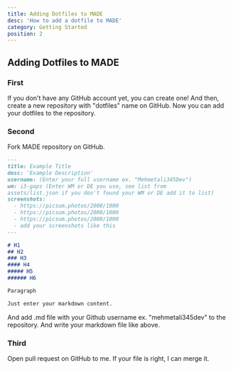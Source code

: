 ```yaml
---
title: Adding Dotfiles to MADE
desc: 'How to add a dotfile to MADE'
category: Getting Started
position: 2
---
```


## Adding Dotfiles to MADE

### First

If you don't have any GitHub account yet, you can create one!
And then, create a new repository with "dotfiles" name on GitHub.
Now you can add your dotfiles to the repository.

### Second

Fork MADE repository on GitHub.

```md
---
title: Example Title
desc: 'Example Description'
username: (Enter your full username ex. "Mehmetali345Dev")
wm: i3-gaps (Enter WM or DE you use, see list from 
assets/list.json if you don't found your WM or DE add it to list)
screenshots:
  - https://picsum.photos/2000/1000
  - https://picsum.photos/2000/1000
  - https://picsum.photos/2000/1000
  - add your screenshots like this
---

# H1
## H2
### H3
#### H4
##### H5
###### H6

Paragraph

Just enter your markdown content.

```

And add .md file with your Github username ex. "mehmetali345dev" to the repository. And write your markdown file like above.

### Third

Open pull request on GitHub to me.
If your file is right, I can merge it.
